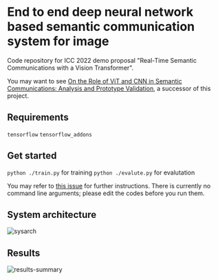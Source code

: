 # End to end deep neural network based semantic communication system for image

Code repository for ICC 2022 demo proposal "Real-Time Semantic Communications with a Vision Transformer".

You may want to see [On the Role of ViT and CNN in Semantic Communications: Analysis and Prototype Validation](https://github.com/kmsiapps/Semantic-Communications-with-a-Vision-Transformer), a successor of this project.

## Requirements
`tensorflow`
`tensorflow_addons`

## Get started
`python ./train.py` for training
`python ./evalute.py` for evalutation

You may refer to [this issue](https://github.com/kmsiapps/e2e-dnn-comm-for-image/issues/2) for further instructions.
There is currently no command line arguments; please edit the codes before you run them.


## System architecture
![sysarch](https://user-images.githubusercontent.com/23615360/155274350-3c9cf90f-cef4-4e1c-8e88-cbb0284b1923.png)

## Results
![results-summary](https://user-images.githubusercontent.com/23615360/155274345-82ef6780-9e48-4a9f-9cff-923d68556dca.png)
